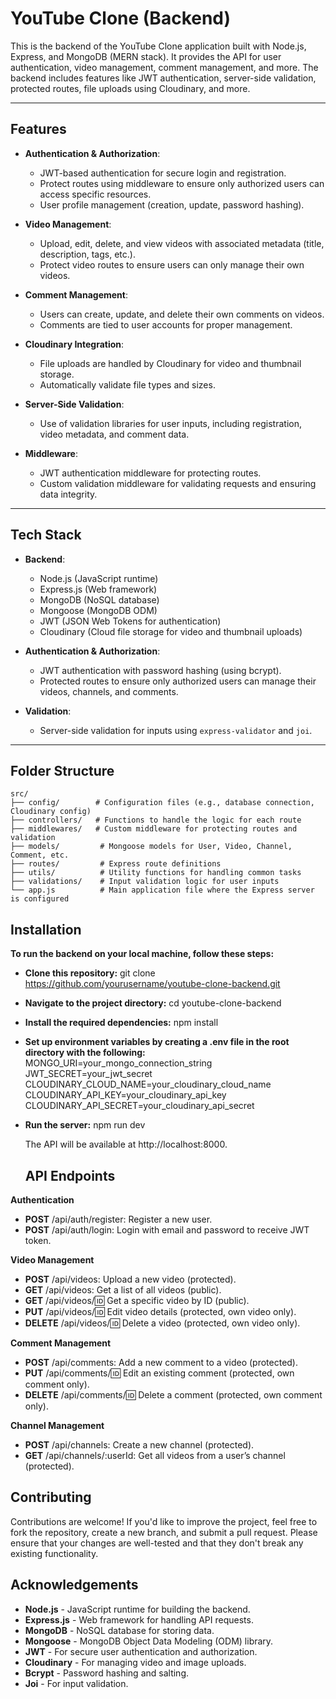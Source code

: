 # YouTube Clone (Backend)

This is the backend of the YouTube Clone application built with Node.js, Express, and MongoDB (MERN stack). It provides the API for user authentication, video management, comment management, and more. The backend includes features like JWT authentication, server-side validation, protected routes, file uploads using Cloudinary, and more.

---

## Features

- **Authentication & Authorization**:

  - JWT-based authentication for secure login and registration.
  - Protect routes using middleware to ensure only authorized users can access specific resources.
  - User profile management (creation, update, password hashing).

- **Video Management**:

  - Upload, edit, delete, and view videos with associated metadata (title, description, tags, etc.).
  - Protect video routes to ensure users can only manage their own videos.

- **Comment Management**:

  - Users can create, update, and delete their own comments on videos.
  - Comments are tied to user accounts for proper management.

- **Cloudinary Integration**:

  - File uploads are handled by Cloudinary for video and thumbnail storage.
  - Automatically validate file types and sizes.

- **Server-Side Validation**:

  - Use of validation libraries for user inputs, including registration, video metadata, and comment data.

- **Middleware**:
  - JWT authentication middleware for protecting routes.
  - Custom validation middleware for validating requests and ensuring data integrity.

---

## Tech Stack

- **Backend**:
  - Node.js (JavaScript runtime)
  - Express.js (Web framework)
  - MongoDB (NoSQL database)
  - Mongoose (MongoDB ODM)
  - JWT (JSON Web Tokens for authentication)
  - Cloudinary (Cloud file storage for video and thumbnail uploads)
- **Authentication & Authorization**:

  - JWT authentication with password hashing (using bcrypt).
  - Protected routes to ensure only authorized users can manage their videos, channels, and comments.

- **Validation**:
  - Server-side validation for inputs using `express-validator` and `joi`.

---

## Folder Structure

```plaintext
src/
├── config/        # Configuration files (e.g., database connection, Cloudinary config)
├── controllers/   # Functions to handle the logic for each route
├── middlewares/   # Custom middleware for protecting routes and validation
├── models/         # Mongoose models for User, Video, Channel, Comment, etc.
├── routes/         # Express route definitions
├── utils/          # Utility functions for handling common tasks
├── validations/    # Input validation logic for user inputs
└── app.js          # Main application file where the Express server is configured
```

## Installation

**To run the backend on your local machine, follow these steps:**

- **Clone this repository:**
  git clone https://github.com/yourusername/youtube-clone-backend.git

- **Navigate to the project directory:**
  cd youtube-clone-backend

- **Install the required dependencies:**
  npm install

- **Set up environment variables by creating a .env file in the root directory with the following:**
  MONGO_URI=your_mongo_connection_string
  JWT_SECRET=your_jwt_secret
  CLOUDINARY_CLOUD_NAME=your_cloudinary_cloud_name
  CLOUDINARY_API_KEY=your_cloudinary_api_key
  CLOUDINARY_API_SECRET=your_cloudinary_api_secret

- **Run the server:**
  npm run dev

  The API will be available at http://localhost:8000.

  ## API Endpoints

**Authentication**

- **POST** /api/auth/register: Register a new user.
- **POST** /api/auth/login: Login with email and password to receive JWT token.

**Video Management**

- **POST** /api/videos: Upload a new video (protected).
- **GET** /api/videos: Get a list of all videos (public).
- **GET** /api/videos/:id: Get a specific video by ID (public).
- **PUT** /api/videos/:id: Edit video details (protected, own video only).
- **DELETE** /api/videos/:id: Delete a video (protected, own video only).

**Comment Management**

- **POST** /api/comments: Add a new comment to a video (protected).
- **PUT** /api/comments/:id: Edit an existing comment (protected, own comment only).
- **DELETE** /api/comments/:id: Delete a comment (protected, own comment only).

**Channel Management**

- **POST** /api/channels: Create a new channel (protected).
- **GET** /api/channels/:userId: Get all videos from a user’s channel (protected).

## Contributing

Contributions are welcome! If you'd like to improve the project, feel free to fork the repository, create a new branch, and submit a pull request. Please ensure that your changes are well-tested and that they don't break any existing functionality.

## Acknowledgements

- **Node.js** - JavaScript runtime for building the backend.
- **Express.js** - Web framework for handling API requests.
- **MongoDB** - NoSQL database for storing data.
- **Mongoose** - MongoDB Object Data Modeling (ODM) library.
- **JWT** - For secure user authentication and authorization.
- **Cloudinary** - For managing video and image uploads.
- **Bcrypt** - Password hashing and salting.
- **Joi** - For input validation.
